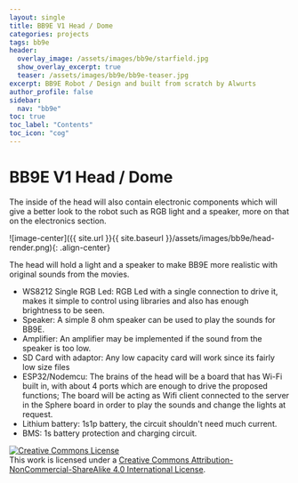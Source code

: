 ```yaml
---
layout: single
title: BB9E V1 Head / Dome
categories: projects
tags: bb9e
header:
  overlay_image: /assets/images/bb9e/starfield.jpg
  show_overlay_excerpt: true
  teaser: /assets/images/bb9e/bb9e-teaser.jpg
excerpt: BB9E Robot / Design and built from scratch by Alwurts
author_profile: false
sidebar:
  nav: "bb9e"
toc: true
toc_label: "Contents"
toc_icon: "cog"
---
```

BB9E V1 Head / Dome
===========


The inside of the head will also contain electronic components which will give a better look to the robot such as RGB light and a speaker, more on that on the electronics section.

![image-center]({{ site.url }}{{ site.baseurl }}/assets/images/bb9e/head-render.png){: .align-center}

The head will hold a light and a speaker to make BB9E more realistic with original sounds from the movies.

- WS8212 Single RGB Led: RGB Led with a single connection to drive it, makes it simple to control using libraries and also has enough brightness to be seen.
-	Speaker: A simple 8 ohm speaker can be used to play the sounds for BB9E.
-	Amplifier: An amplifier may be implemented if the sound from the speaker is too low.
-	SD Card with adaptor: Any low capacity card will work since its fairly low size files
-	ESP32/Nodemcu: The brains of the head will be a board that has Wi-Fi built in, with about 4 ports which are enough to drive the proposed functions; The board will be acting as Wifi client connected to the server in the Sphere board in order to play the sounds and change the lights at request.
-	Lithium battery: 1s1p battery, the circuit shouldn't need much current.
-	BMS: 1s battery protection and charging circuit.

<a rel="license" href="http://creativecommons.org/licenses/by-nc-sa/4.0/"><img alt="Creative Commons License" style="border-width:0" src="https://i.creativecommons.org/l/by-nc-sa/4.0/88x31.png" /></a><br />This work is licensed under a <a rel="license" href="http://creativecommons.org/licenses/by-nc-sa/4.0/">Creative Commons Attribution-NonCommercial-ShareAlike 4.0 International License</a>.

